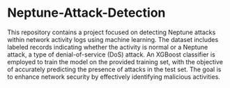 # Neptune-Attack-Detection
This repository contains a project focused on detecting Neptune attacks within network activity logs using machine learning. The dataset includes labeled records indicating whether the activity is normal or a Neptune attack, a type of denial-of-service (DoS) attack. An XGBoost classifier is employed to train the model on the provided training set, with the objective of accurately predicting the presence of attacks in the test set. The goal is to enhance network security by effectively identifying malicious activities.
